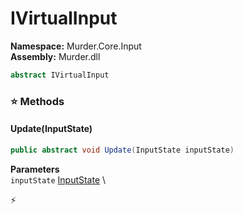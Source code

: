 # IVirtualInput

**Namespace:** Murder.Core.Input \
**Assembly:** Murder.dll

```csharp
abstract IVirtualInput
```

### ⭐ Methods
#### Update(InputState)
```csharp
public abstract void Update(InputState inputState)
```

**Parameters** \
`inputState` [InputState](../..//Murder/Core/Input/InputState.html) \



⚡